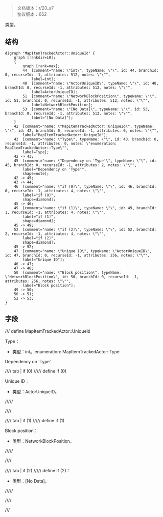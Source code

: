 # <!-- md:samp MapItemTrackedActor::UniqueId -->

> 文档版本：r/20_u7<br/>协议版本：662

<!-- md:samp MapItemTrackedActor::UniqueId -->类型。

## 结构

```viz
digraph "MapItemTrackedActor::UniqueId" {
	graph [rankdir=LR];
	{
		graph [rank=max];
		44	[comment="name: \"int\", typeName: \"\", id: 44, branchId: 0, recurseId: -1, attributes: 512, notes: \"\"",
			label=int];
		48	[comment="name: \"ActorUniqueID\", typeName: \"\", id: 48, branchId: 0, recurseId: -1, attributes: 512, notes: \"\"",
			label=ActorUniqueID];
		51	[comment="name: \"NetworkBlockPosition\", typeName: \"\", id: 51, branchId: 0, recurseId: -1, attributes: 512, notes: \"\"",
			label=NetworkBlockPosition];
		53	[comment="name: \"[No Data]\", typeName: \"\", id: 53, branchId: 0, recurseId: -1, attributes: 512, notes: \"\"",
			label="[No Data]"];
	}
	42	[comment="name: \"MapItemTrackedActor::UniqueId\", typeName: \"\", id: 42, branchId: 0, recurseId: -1, attributes: 0, notes: \"\"",
		label="MapItemTrackedActor::UniqueId"];
	43	[comment="name: \"Type\", typeName: \"\", id: 43, branchId: 0, recurseId: -1, attributes: 0, notes: \"enumeration: MapItemTrackedActor::Type\"",
		label=Type];
	42 -> 43;
	45	[comment="name: \"Dependency on 'Type'\", typeName: \"\", id: 45, branchId: 0, recurseId: -1, attributes: 2, notes: \"\"",
		label="Dependency on 'Type'",
		shape=note];
	42 -> 45;
	43 -> 44;
	46	[comment="name: \"if (0)\", typeName: \"\", id: 46, branchId: 0, recurseId: -1, attributes: 4, notes: \"\"",
		label="if (0)",
		shape=diamond];
	45 -> 46;
	49	[comment="name: \"if (1)\", typeName: \"\", id: 49, branchId: 1, recurseId: -1, attributes: 4, notes: \"\"",
		label="if (1)",
		shape=diamond];
	45 -> 49;
	52	[comment="name: \"if (2)\", typeName: \"\", id: 52, branchId: 2, recurseId: -1, attributes: 4, notes: \"\"",
		label="if (2)",
		shape=diamond];
	45 -> 52;
	47	[comment="name: \"Unique ID\", typeName: \"ActorUniqueID\", id: 47, branchId: 0, recurseId: -1, attributes: 256, notes: \"\"",
		label="Unique ID"];
	46 -> 47;
	47 -> 48;
	50	[comment="name: \"Block position\", typeName: \"NetworkBlockPosition\", id: 50, branchId: 0, recurseId: -1, attributes: 256, notes: \"\"",
		label="Block position"];
	49 -> 50;
	50 -> 51;
	52 -> 53;
}

```

## 字段

/// define
MapItemTrackedActor::UniqueId

Type：<!-- md:samp int -->

- 类型：int。enumeration: MapItemTrackedActor::Type

Dependency on 'Type'

//// tab | if (0)
///// define
if (0)

Unique ID：[<!-- md:samp ActorUniqueID -->](../types/actoruniqueid.md)

- 类型：ActorUniqueID。


/////

////

//// tab | if (1)
///// define
if (1)

Block position：[<!-- md:samp NetworkBlockPosition -->](../types/networkblockposition.md)

- 类型：NetworkBlockPosition。


/////

////

//// tab | if (2)
///// define
if (2)：<!-- md:samp [No Data] -->

- 类型：[No Data]。


/////

////



///
